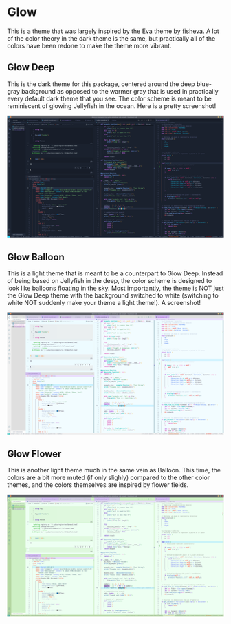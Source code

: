 # Glow

This is a theme that was largely inspired by the Eva theme by 
[fisheva](https://github.com/fisheva/Eva-Theme). A lot of the color theory in the
dark theme is the same, but practically all of the colors have been redone to 
make the theme more vibrant.


## Glow Deep

This is the dark theme for this package, centered around the deep blue-gray background
as opposed to the warmer gray that is used in practically every default dark theme that
you see. The color scheme is meant to be reminiscent of glowing Jellyfish in the ocean.
Here is a pretty screenshot!

![Glow Deep Screenshot](https://raw.githubusercontent.com/GlowTheme/Glow/main/screenshots/glow_deep_screenshot.png)


## Glow Balloon

This is a light theme that is meant to be a counterpart to Glow Deep. Instead of being
based on Jellyfish in the deep, the color scheme is designed to look like balloons floating
in the sky. Most importantly, the theme is NOT just the Glow Deep theme with the background
switched to white (switching to white NOT suddenly make your theme a light theme!). A
screenshot!

![Glow Balloon Screenshot](https://raw.githubusercontent.com/GlowTheme/Glow/main/screenshots/glow_balloon_screenshot.png)


## Glow Flower

This is another light theme much in the same vein as Balloon. This time, the colors
are a bit more muted (if only slighly) compared to the other color themes, and the colors
themselves are inspired by flower fields.

![Glow Flower Screenshot](https://raw.githubusercontent.com/GlowTheme/Glow/main/screenshots/glow_flower_screenshot.png)